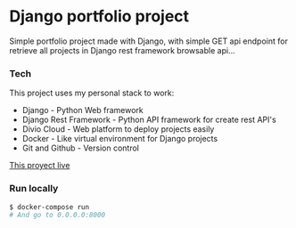 # Django portfolio project

Simple portfolio project made with Django, with simple GET api endpoint for retrieve all projects in Django rest framework browsable api...

### Tech

This project uses my personal stack to work:

* Django - Python Web framework
* Django Rest Framework - Python API framework for create rest API's
* Divio Cloud - Web platform to deploy projects easily
* Docker - Like virtual environment for Django projects
* Git and Github - Version control

[This proyect live](https://portfolio-django.us.aldryn.io/)

### Run locally

```sh
$ docker-compose run
# And go to 0.0.0.0:8000
`````````
